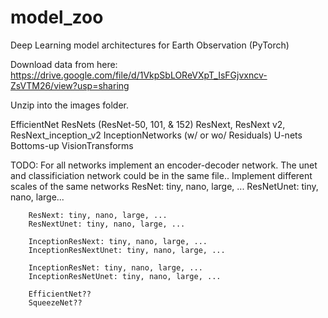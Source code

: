 # model_zoo
Deep Learning model architectures for Earth Observation (PyTorch)

Download data from here:
    https://drive.google.com/file/d/1VkpSbLOReVXpT_IsFGjvxncv-ZsVTM26/view?usp=sharing

Unzip into the images folder.

EfficientNet
ResNets (ResNet-50, 101, & 152)
ResNext, ResNext v2, ResNext_inception_v2
InceptionNetworks (w/ or wo/ Residuals)
U-nets
Bottoms-up
VisionTransforms

TODO:
    For all networks implement an encoder-decoder network.
    The unet and classificiation network could be in the same file..
    Implement different scales of the same networks
        ResNet: tiny, nano, large, ...
        ResNetUnet: tiny, nano, large...
        
        ResNext: tiny, nano, large, ...
        ResNextUnet: tiny, nano, large, ...

        InceptionResNext: tiny, nano, large, ...
        InceptionResNextUnet: tiny, nano, large, ...

        InceptionResNet: tiny, nano, large, ...
        InceptionResNetUnet: tiny, nano, large, ...

        EfficientNet??
        SqueezeNet??
